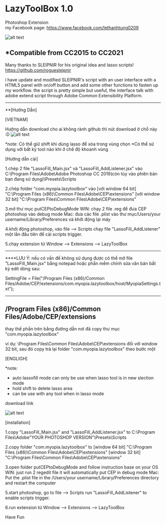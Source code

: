 # LazyToolBox 1.0
Photoshop Extension<br />
my Facebook page: https://www.facebook.com/lethanhtung0209

![alt text](https://github.com/m-myopia/LazyToolBox/blob/master/README_IMG/interface.jpg)

*Compatible from  CC2015 to CC2021
----------------------------------------------------------------------------------------------------
Many thanks to SLEIPNIR for his original idea and lasso scripts!<br />
https://github.com/roguesleipnir

i have update and modified SLEIPNIR's script with an user interface with a HTML5 panel with on/off button and add some other functions to fasten up my workflow.
the script is pretty simple but useful, the interface talk with adobe extend script through Adobe Common Extensibility Platform.

----------------------------------------------------------------------------------------------------
**[Hướng Dẫn]

[VIETNAM]

Hướng dẫn download cho ai không rành github thì nút download ở chỗ này :D
![alt text](https://github.com/m-myopia/LazyToolBox/blob/master/README_IMG/download.jpg)


*note: Có thể giữ shift khi dùng lasso để xóa trong vùng chọn
*Có thể sử dụng với bất kỳ tool nào khi ở chế độ khoanh vùng

[Hướng dẫn cài]

1.chép 2 file "LassoFill_Main.jsx" và "LassoFill_AddListener.jsx" vào  C:\Program Files\Adobe\Adobe Photoshop CC 2019(còn tùy vào phiên bản bạn đang sử dụng)\Presets\Scripts

2.chép folder "com.myopia.lazytoolbox" vào 
[với window 64 bit]
"C:\Program Files (x86)\Common Files\Adobe\CEP\extensions"
[với window 32 bit]
"C:\Program Files\Common Files\Adobe\CEP\extensions"

3.mở thư mục putCEPtoDebugMode
WIN:
chạy 2 file .reg để đưa CEP photoshop vào debug mode
Mac:
đưa các file .plist vào thư mục/Users/your username/Library/Preferences và khởi động lại máy

4.khởi động photoshop, vào file --> Scripts chạy file "LassoFill_AddListener" một lần đầu tiên để cài scripts trigger.

5.chạy extension từ Window --> Extensions --> LazyToolBox

-------------------------------------------------------

****LƯU Ý: nếu có vấn đề không sử dụng được có thể mở file "LassoFill_Main.jsx" bằng notepad hoặc phần mềm chỉnh sửa văn bản bất kỳ edit dòng sau:

SettingFile = File("/Program Files (x86)/Common Files/Adobe/CEP/extensions/com.myopia.lazytoolbox/host/MyopiaSettings.txt");

--------------------------------------------------------
/Program Files (x86)/Common Files/Adobe/CEP/extensions
-------------------------------------------------------
thay thế phần trên bằng đường dẫn nơi đã copy thư mục "com.myopia.lazytoolbox"

ví dụ:  \Program Files\Common Files\Adobe\CEP\extensions
đối với window 32 bit, sau đó copy trả lại folder "com.myopia.lazytoolbox" theo bước một

[ENGLIGH]

*note: 
- auto lassofill mode can only be use when lasso tool is in new slection mode
- hold shift to delete lasso area
- can be use with any tool when in lasso mode

download link

![alt text](https://github.com/m-myopia/LazyToolBox/blob/master/README_IMG/download.jpg)

[installation]

1.copy "LassoFill_Main.jsx" and "LassoFill_AddListener.jsx" to  C:\Program Files\Adobe\"YOUR PHOTOSHOP VERSION"\Presets\Scripts

2.copy folder "com.myopia.lazytoolbox" to 
[window 64 bit]
"C:\Program Files (x86)\Common Files\Adobe\CEP\extensions"
[window 32 bit]
"C:\Program Files\Common Files\Adobe\CEP\extensions"

3.open folder putCEPtoDebugMode and follow instruction base on your OS
WIN:
just run 2 regedit file it will automatically put CEP in debug mode
Mac:
Put the .plist file in the /Users/your username/Library/Preferences directory and restart the computer

5.start photoshop, go to file --> Scripts run "LassoFill_AddListener" to enable scripts trigger.

6.run extension từ Window --> Extensions --> LazyToolBox








Have Fun



